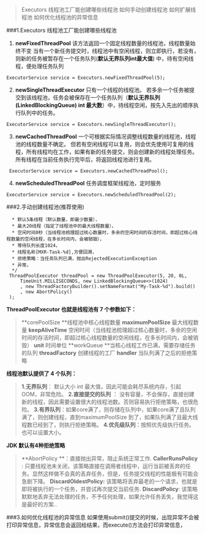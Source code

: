 >Executors 线程池工厂能创建哪些线程池
如何手动创建线程池
如何扩展线程池
如何优化线程池的异常信息

###1.Executors 线程池工厂能创建哪些线程池
1) **newFixedThreadPool** 该方法返回一个固定线程数量的线程池，线程数量始终不变
当有一个新任务提交时，线程池中有空闲线程，则立即执行，若没有，则新的任务被暂存在一个任务队列(**默认无界队列int最大值**) 中，待有空闲线程，便处理任务队列
``` 
ExecutorService service = Executors.newFixedThreadPool(5); 
```
2) **newSingleThreadExecutor** 只有一个线程的线程池。
若多余一个任务被提交到该线程池，任务会被保存在一个任务队列（**默认无界队列(LinkedBlockingQueue) int 最大数**）中，待线程空闲，按先入先出的顺序执行队列中的任务。
```
ExecutorService service = Executors.newSingleThreadExecutor();
```
3) **newCachedThreadPool** 一个可根据实际情况调整线程数量的线程池，线程池的线程数量不确定。
但若有空闲线程可以复用，则会优先使用可复用的线程，所有线程均在工作，如果有新的任务提交，则会创建新的线程处理任务。所有线程在当前任务执行完毕后，将返回线程池进行复用。
```
 ExecutorService service = Executors.newCachedThreadPool();
```
4) **newScheduledThreadPool**  任务调度框架线程池，定时服务
```
ExecutorService service = Executors.newScheduledThreadPool(2); 
```

###2.手动创建线程池(推荐使用)
``` /**
  * 默认5条线程（默认数量，即最少数量），
  * 最大20线程（指定了线程池中的最大线程数量），
  * 空闲时间0秒（当线程池梳理超过核心数量时，多余的空闲时间的存活时间，即超过核心线程数量的空闲线程，在多长时间内，会被销毁），
  * 等待队列长度1024，
  * 线程名称[MXR-Task-%d],方便回溯，
  * 拒绝策略：当任务队列已满，抛出RejectedExecutionException
  * 异常。
  */
 ThreadPoolExecutor threadPool = new ThreadPoolExecutor(5, 20, 0L,
     TimeUnit.MILLISECONDS, new LinkedBlockingQueue<>(1024)
     , new ThreadFactoryBuilder().setNameFormat("My-Task-%d").build()
     , new AbortPolicy()
 );
```

**ThreadPoolExecutor 也就是线程池有 7 个参数如下：**

>**corePoolSize **线程池中核心线程数量
**maximumPoolSize** 最大线程数量
**keepAliveTime** 空闲时间（当线程池梳理超过核心数量时，多余的空闲时间的存活时间，即超过核心线程数量的空闲线程，在多长时间内，会被销毁）
**unit** 时间单位
**workQueue **当核心线程工作已满，需要存储任务的队列
**threadFactory** 创建线程的工厂
**handler** 当队列满了之后的拒绝策略

**线程池默认提供了 4 个队列：**
>**1.无界队列**： 默认大小 int 最大值，因此可能会耗尽系统内存，引起OOM，非常危险。
**2.直接提交的队列** ： 没有容量，不会保存，直接创建新的线程，因此需要设置很大的线程池数。否则容易执行拒绝策略，也很危险。
**3.有界队列**：如果core满了，则存储在队列中，如果core满了且队列满了，则创建线程，直到maximumPoolSize 到了，如果队列满了且最大线程数已经到了，则执行拒绝策略。
**4.优先级队列**：按照优先级执行任务。也可以设置大小。

**JDK 默认有4种拒绝策略**
> **AbortPolicy **：直接抛出异常，阻止系统正常工作.
**CallerRunsPolicy** : 只要线程池未关闭，该策略直接在调用者线程中，运行当前被丢弃的任务。显然这样做不会真的丢弃任务，但是，任务提交线程的性能极有可能会急剧下降。
**DiscardOldestPolicy:** 该策略将丢弃最老的一个请求，也就是即将被执行的一个任务，并尝试再次提交当前任务.
**DiscardPolicy**: 该策略默默地丢弃无法处理的任务，不予任何处理，如果允许任务丢失，我觉得这是最好的方案..

###3.如何优化线程池的异常信息
如果使用submit()提交的时候，出现异常不会被打印异常信息，异常信息会返回给结果，而execute()方法会打印异常信息，
    